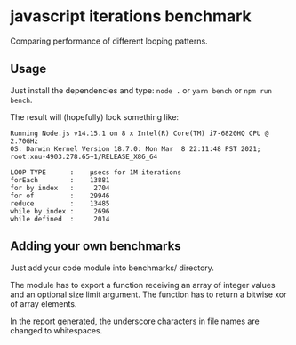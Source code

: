 # javascript iterations benchmark

Comparing performance of different looping patterns.

## Usage

Just install the dependencies and type: `node .` or `yarn bench` or `npm run bench`.

The result will (hopefully) look something like:

```
Running Node.js v14.15.1 on 8 x Intel(R) Core(TM) i7-6820HQ CPU @ 2.70GHz
OS: Darwin Kernel Version 18.7.0: Mon Mar  8 22:11:48 PST 2021; root:xnu-4903.278.65~1/RELEASE_X86_64

LOOP TYPE      :    µsecs for 1M iterations
forEach        :    13881
for by index   :     2704
for of         :    29946
reduce         :    13485
while by index :     2696
while defined  :     2014
```


## Adding your own benchmarks

Just add your code module into benchmarks/ directory.

The module has to export a function receiving an array of integer values and an optional
size limit argument. The function has to return a bitwise xor of array elements.

In the report generated, the underscore characters in file names are changed to whitespaces.

